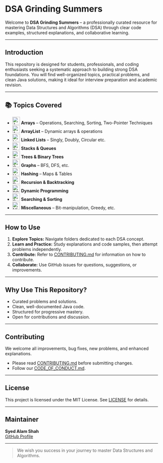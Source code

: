 # DSA Grinding Summers

Welcome to **DSA Grinding Summers** – a professionally curated resource for mastering Data Structures and Algorithms (DSA) through clear code examples, structured explanations, and collaborative learning.

---

## Introduction

This repository is designed for students, professionals, and coding enthusiasts seeking a systematic approach to building strong DSA foundations. You will find well-organized topics, practical problems, and clean Java solutions, making it ideal for interview preparation and academic revision.

---
## 📚 Topics Covered  

- <img src="assets/icons/array.svg" width="25" alt="Array icon" /> **Arrays** – Operations, Searching, Sorting, Two-Pointer Techniques  
- <img src="assets/icons/arraylist.svg" width="25" alt="ArrayList icon" /> **ArrayList** – Dynamic arrays & operations  
- <img src="assets/icons/linkedlist.svg" width="25" alt="Linked List icon" /> **Linked Lists** – Singly, Doubly, Circular etc.  
- <img src="assets/icons/stack.svg" width="25" alt="Stack icon" /> **Stacks & Queues**  
- <img src="assets/icons/tree.svg" width="25" alt="Tree icon" /> **Trees & Binary Trees**  
- <img src="assets/icons/graph.svg" width="25" alt="Graph icon" /> **Graphs** – BFS, DFS, etc.  
- <img src="assets/icons/hash.svg" width="25" alt="Hash icon" /> **Hashing** – Maps & Tables  
- <img src="assets/icons/recursion.svg" width="25" alt="Recursion icon" /> **Recursion & Backtracking**  
- <img src="assets/icons/dp.svg" width="25" alt="DP icon" /> **Dynamic Programming**  
- <img src="assets/icons/sort.svg" width="25" alt="Sorting icon" /> **Searching & Sorting**  
- <img src="assets/icons/misc.svg" width="25" alt="Misc icon" /> **Miscellaneous** – Bit-manipulation, Greedy, etc.

---

## How to Use

1. **Explore Topics:** Navigate folders dedicated to each DSA concept.
2. **Learn and Practice:** Study explanations and code samples, then attempt problems independently.
3. **Contribute:** Refer to [CONTRIBUTING.md](CONTRIBUTING.md) for information on how to contribute.
4. **Collaborate:** Use GitHub issues for questions, suggestions, or improvements.

---

## Why Use This Repository?

- Curated problems and solutions.
- Clean, well-documented Java code.
- Structured for progressive mastery.
- Open for contributions and discussion.

---

## Contributing

We welcome all improvements, bug fixes, new problems, and enhanced explanations.

- Please read [CONTRIBUTING.md](CONTRIBUTING.md) before submitting changes.
- Follow our [CODE_OF_CONDUCT.md](CODE_OF_CONDUCT.md).

---

## License

This project is licensed under the MIT License. See [LICENSE](LICENSE) for details.

---

## Maintainer

**Syed Alam Shah**  
[GitHub Profile](https://github.com/syedalamshah)

---

> We wish you success in your journey to master Data Structures and Algorithms.
